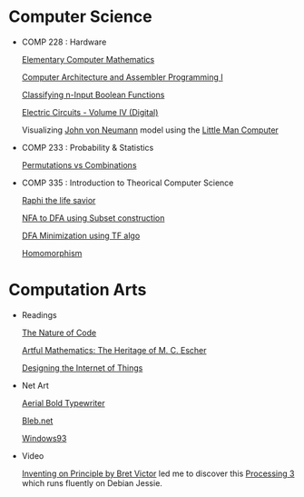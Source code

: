 # Computer Science

* COMP 228 : Hardware

    [Elementary Computer Mathematics](http://kias.dyndns.org/comath/toc.html)

    [Computer Architecture and Assembler Programming I](http://www.mathcs.emory.edu/~cheung/Courses/255/Syllabus/)

    [Classifying n-Input Boolean Functions](http://www.iberchip.net/VII/cdnav/pdf/75.pdf)

    [Electric Circuits - Volume IV (Digital)](https://www.ibiblio.org/kuphaldt/electricCircuits/Digital/index.html)

    Visualizing [John von Neumann](https://en.wikipedia.org/wiki/John_von_Neumann) model using the [Little Man Computer](http://www.peterhigginson.co.uk/LMC/)

* COMP 233 : Probability & Statistics

    [Permutations vs Combinations](https://youtu.be/iKy-d5_erhI)

* COMP 335 : Introduction to Theorical Computer Science

    [Raphi the life savior](https://raphiinconcordia.wordpress.com/comp-335/)

    [NFA to DFA using Subset construction](https://www.youtube.com/watch?v=fiT1nYM1j0Q)

    [DFA Minimization using TF algo](https://www.youtube.com/watch?v=o34C4l5OhN4)

    [Homomorphism](https://www.youtube.com/watch?v=cYzp5IWqCsg)

# Computation Arts

* Readings

    [The Nature of Code](http://natureofcode.com/book/)

    [Artful Mathematics: The Heritage of M. C. Escher](http://www.ams.org/notices/200304/fea-escher.pdf)

    [Designing the Internet of Things](http://hybrid.concordia.ca/bizounoir/CART_211/pdf/Adrian%20McEwen,%20Hakim%20Cassimally-Designing%20the%20Internet%20of%20Things-Wiley%20%282013%29.pdf)

* Net Art

    [Aerial Bold Typewriter](http://type.aerial-bold.com/tw/)

    [Bleb.net](http://bleb.net)

    [Windows93](http://www.windows93.net/)

* Video

    [Inventing on Principle by Bret Victor](https://vimeo.com/36579366) led me to discover this [Processing 3](https://vimeo.com/140600280) which runs fluently on Debian Jessie.
